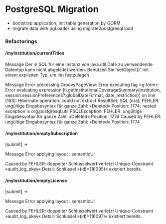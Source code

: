 # PostgreSQL Migration

- bootstrap application; init table generation by GORM
- migrate data with pgLoader using migrate2postgresql.load


### Refactorings

#### /myInstitution/currentTitles

Message
Der in SQL für eine Instanz von java.util.Date zu verwendende Datentyp kann nicht abgeleitet werden. Benutzen Sie 'setObject()' mit einem expliziten Typ, um ihn festzulegen.

Message
    Error processing GroovyPageView: Error executing tag <g:form>: Error evaluating expression [ti.getInstitutionalCoverageSummary(institution, session.sessionPreferences?.globalDateFormat, date_restriction)] on line [163]: Hibernate operation: could not extract ResultSet; SQL [n/a]; FEHLER: ungültige Eingabesyntax für ganze Zahl: »Deleted« Position: 1774; nested exception is org.postgresql.util.PSQLException: FEHLER: ungültige Eingabesyntax für ganze Zahl: »Deleted« Position: 1774
Caused by
    FEHLER: ungültige Eingabesyntax für ganze Zahl: »Deleted« Position: 1774

#### /myInstitution/emptySubscription

[submit] ->

Message
Error applying layout : semanticUI

Caused by
FEHLER: doppelter Schlüsselwert verletzt Unique-Constraint »audit_log_pkey« Detail: Schlüssel »(id)=(16095)« existiert bereits.

#### /myInstitution/emptyLicense

[submit] ->

Message
Error applying layout : semanticUI

Caused by
FEHLER: doppelter Schlüsselwert verletzt Unique-Constraint »audit_log_pkey« Detail: Schlüssel »(id)=(16097)« existiert bereits.

